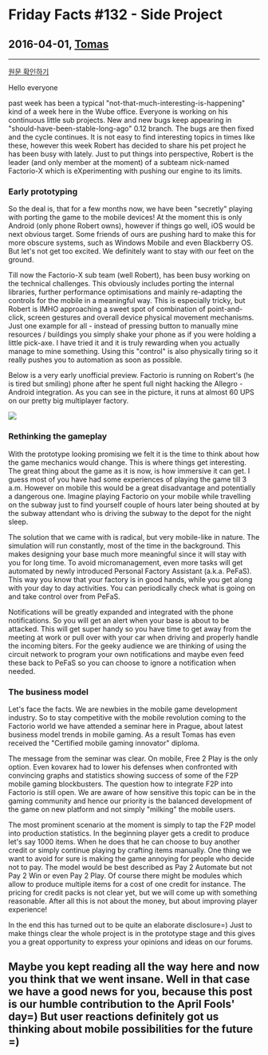 # Friday Facts #132 - Side Project

## 2016-04-01, [Tomas](https://factorio.com/blog/author/Tomas)

---

[원문 확인하기](https://factorio.com/blog/post/fff-132)

Hello everyone

past week has been a typical "not-that-much-interesting-is-happening" kind of a week here in the Wube office. Everyone is working on his continuous little sub projects. New and new bugs keep appearing in "should-have-been-stable-long-ago" 0.12 branch. The bugs are then fixed and the cycle continues. It is not easy to find interesting topics in times like these, however this week Robert has decided to share his pet project he has been busy with lately. Just to put things into perspective, Robert is the leader (and only member at the moment) of a subteam nick-named Factorio-X which is eXperimenting with pushing our engine to its limits.

### Early prototyping

So the deal is, that for a few months now, we have been "secretly" playing with porting the game to the mobile devices! At the moment this is only Android (only phone Robert owns), however if things go well, iOS would be next obvious target. Some friends of ours are pushing hard to make this for more obscure systems, such as Windows Mobile and even Blackberry OS. But let's not get too excited. We definitely want to stay with our feet on the ground.

Till now the Factorio-X sub team (well Robert), has been busy working on the technical challenges. This obviously includes porting the internal libraries, further performance optimisations and mainly re-adapting the controls for the mobile in a meaningful way. This is especially tricky, but Robert is IMHO approaching a sweet spot of combination of point-and-click, screen gestures and overall device physical movement mechanisms. Just one example for all - instead of pressing button to manually mine resources / buildings you simply shake your phone as if you were holding a little pick-axe. I have tried it and it is truly rewarding when you actually manage to mine something. Using this "control" is also physically tiring so it really pushes you to automation as soon as possible.

Below is a very early unofficial preview. Factorio is running on Robert's (he is tired but smiling) phone after he spent full night hacking the Allegro - Android integration. As you can see in the picture, it runs at almost 60 UPS on our pretty big multiplayer factory.

![](https://cdn.factorio.com/assets/img/blog/fff-132-mobile.jpg)

### Rethinking the gameplay

With the prototype looking promising we felt it is the time to think about how the game mechanics would change. This is where things get interesting. The great thing about the game as it is now, is how immersive it can get. I guess most of you have had some experiences of playing the game till 3 a.m. However on mobile this would be a great disadvantage and potentially a dangerous one. Imagine playing Factorio on your mobile while travelling on the subway just to find yourself couple of hours later being shouted at by the subway attendant who is driving the subway to the depot for the night sleep.

The solution that we came with is radical, but very mobile-like in nature. The simulation will run constantly, most of the time in the background. This makes designing your base much more meaningful since it will stay with you for long time. To avoid micromanagement, even more tasks will get automated by newly introduced Personal Factory Assistant (a.k.a. PeFaS). This way you know that your factory is in good hands, while you get along with your day to day activities. You can periodically check what is going on and take control over from PeFaS.

Notifications will be greatly expanded and integrated with the phone notifications. So you will get an alert when your base is about to be attacked. This will get super handy so you have time to get away from the meeting at work or pull over with your car when driving and properly handle the incoming biters. For the geeky audience we are thinking of using the circuit network to program your own notifications and maybe even feed these back to PeFaS so you can choose to ignore a notification when needed.

### The business model

Let's face the facts. We are newbies in the mobile game development industry. So to stay competitive with the mobile revolution coming to the Factorio world we have attended a seminar here in Prague, about latest business model trends in mobile gaming. As a result Tomas has even received the "Certified mobile gaming innovator" diploma.

The message from the seminar was clear. On mobile, Free 2 Play is the only option. Even kovarex had to lower his defenses when confronted with convincing graphs and statistics showing success of some of the F2P mobile gaming blockbusters. The question how to integrate F2P into Factorio is still open. We are aware of how sensitive this topic can be in the gaming community and hence our priority is the balanced development of the game on new platform and not simply "milking" the mobile users.

The most prominent scenario at the moment is simply to tap the F2P model into production statistics. In the beginning player gets a credit to produce let's say 1000 items. When he does that he can choose to buy another credit or simply continue playing by crafting items manually. One thing we want to avoid for sure is making the game annoying for people who decide not to pay. The model would be best described as Pay 2 Automate but not Pay 2 Win or even Pay 2 Play. Of course there might be modules which allow to produce multiple items for a cost of one credit for instance. The pricing for credit packs is not clear yet, but we will come up with something reasonable. After all this is not about the money, but about improving player experience!

In the end this has turned out to be quite an elaborate disclosure=) Just to make things clear the whole project is in the prototype stage and this gives you a great opportunity to express your opinions and ideas on our forums.

## Maybe you kept reading all the way here and now you think that we went insane. Well in that case we have a good news for you, because this post is our humble contribution to the April Fools' day=) But user reactions definitely got us thinking about mobile possibilities for the future =)